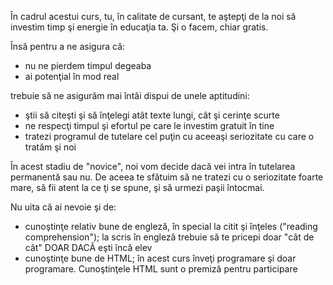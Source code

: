 În cadrul acestui curs, tu, în calitate de cursant, te aştepţi de la noi
să investim timp şi energie în educaţia ta. Şi o facem, chiar gratis.

Însă pentru a ne asigura că:

* nu ne pierdem timpul degeaba
* ai potenţial în mod real

trebuie să ne asigurăm mai întâi dispui de unele aptitudini:

* ştii să citeşti şi să înţelegi atât texte lungi, cât şi cerinţe scurte
* ne respecţi timpul şi efortul pe care le investim gratuit în tine
* tratezi programul de tutelare cel puţin cu aceeaşi seriozitate cu care o tratăm şi noi

În acest stadiu de "novice", noi vom decide dacă vei intra în tutelarea permanentă sau
nu. De aceea te sfătuim să ne tratezi cu o seriozitate foarte mare, să fii atent la
ce ţi se spune, şi să urmezi paşii întocmai.

Nu uita că ai nevoie şi de:

* cunoştinţe relativ bune de engleză, în special la citit şi înţeles ("reading comprehension");
  la scris în engleză trebuie să te pricepi doar "cât de cât" DOAR DACĂ eşti încă elev
* cunoştinţe bune de HTML; în acest curs înveţi programare şi doar programare. Cunoştinţele
  HTML sunt o premiză pentru participare